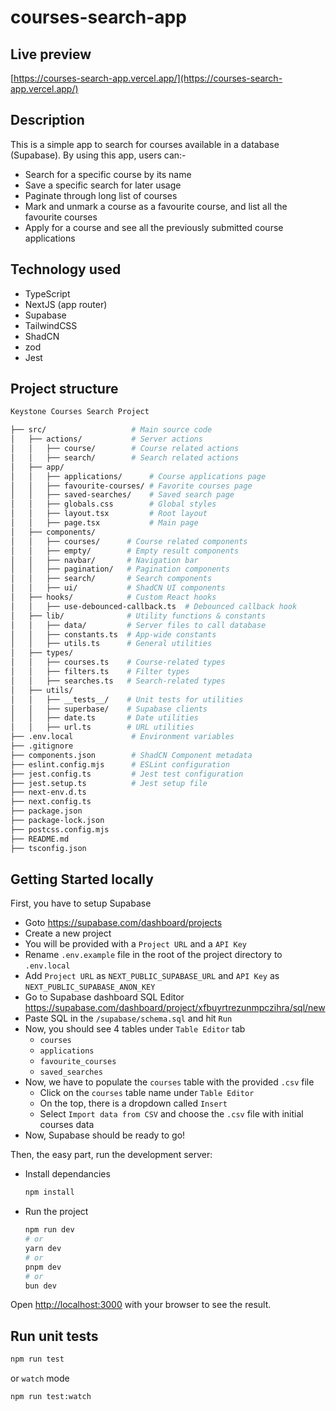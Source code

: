 # courses-search-app

## Live preview

[https://courses-search-app.vercel.app/](https://courses-search-app.vercel.app/)

## Description
This is a simple app to search for courses available in a database (Supabase). By using this app, users can:-
- Search for a specific course by its name
- Save a specific search for later usage
- Paginate through long list of courses
- Mark and unmark a course as a favourite course, and list all the favourite courses
- Apply for a course and see all the previously submitted course applications

## Technology used

- TypeScript
- NextJS (app router)
- Supabase
- TailwindCSS
- ShadCN
- zod
- Jest

## Project structure

```bash
Keystone Courses Search Project

├── src/                   # Main source code
│   ├── actions/           # Server actions
│   │   ├── course/        # Course related actions
│   │   ├── search/        # Search related actions
│   ├── app/
│   │   ├── applications/      # Course applications page
│   │   ├── favourite-courses/ # Favorite courses page
│   │   ├── saved-searches/    # Saved search page
│   │   ├── globals.css        # Global styles
│   │   ├── layout.tsx         # Root layout
│   │   ├── page.tsx           # Main page
│   ├── components/
│   │   ├── courses/      # Course related components
│   │   ├── empty/        # Empty result components
│   │   ├── navbar/       # Navigation bar
│   │   ├── pagination/   # Pagination components
│   │   ├── search/       # Search components
│   │   ├── ui/           # ShadCN UI components
│   ├── hooks/            # Custom React hooks
│   │   ├── use-debounced-callback.ts  # Debounced callback hook
│   ├── lib/              # Utility functions & constants
│   │   ├── data/         # Server files to call database
│   │   ├── constants.ts  # App-wide constants
│   │   ├── utils.ts      # General utilities
│   ├── types/
│   │   ├── courses.ts    # Course-related types
│   │   ├── filters.ts    # Filter types
│   │   ├── searches.ts   # Search-related types
│   ├── utils/
│   │   ├── __tests__/    # Unit tests for utilities
│   │   ├── superbase/    # Supabase clients
│   │   ├── date.ts       # Date utilities
│   │   ├── url.ts        # URL utilities
├── .env.local             # Environment variables
├── .gitignore
├── components.json        # ShadCN Component metadata
├── eslint.config.mjs      # ESLint configuration
├── jest.config.ts         # Jest test configuration
├── jest.setup.ts          # Jest setup file
├── next-env.d.ts
├── next.config.ts
├── package.json
├── package-lock.json
├── postcss.config.mjs
├── README.md
├── tsconfig.json

```

## Getting Started locally

First, you have to setup Supabase

- Goto https://supabase.com/dashboard/projects
- Create a new project
- You will be provided with a `Project URL` and a `API Key`
- Rename `.env.example` file in the root of the project directory to `.env.local`
- Add `Project URL` as `NEXT_PUBLIC_SUPABASE_URL` and `API Key` as `NEXT_PUBLIC_SUPABASE_ANON_KEY`
- Go to Supabase dashboard SQL Editor https://supabase.com/dashboard/project/xfbuyrtrezunmpczihra/sql/new
- Paste SQL in the `/supabase/schema.sql` and hit `Run`
- Now, you should see 4 tables under `Table Editor` tab
  - `courses`
  - `applications`
  - `favourite_courses`
  - `saved_searches`
- Now, we have to populate the `courses` table with the provided `.csv` file
  - Click on the `courses` table name under `Table Editor`
  - On the top, there is a dropdown called `Insert`
  - Select `Import data from CSV` and choose the `.csv` file with initial courses data
- Now, Supabase should be ready to go!

Then, the easy part, run the development server:

- Install dependancies
  ```bash
  npm install
  ```
- Run the project
  ```bash
  npm run dev
  # or
  yarn dev
  # or
  pnpm dev
  # or
  bun dev
  ```

Open [http://localhost:3000](http://localhost:3000) with your browser to see the result.

## Run unit tests

```bash
npm run test
```

or `watch` mode

```bash
npm run test:watch
```
